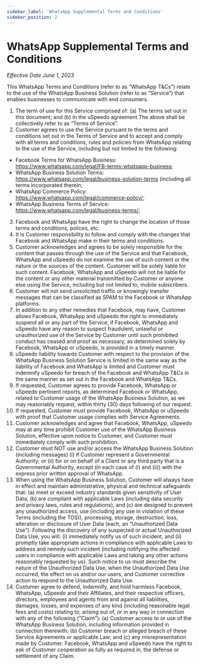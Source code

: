 ```yaml
---
sidebar_label: 'WhatsApp Supplemental Terms and Conditions'
sidebar_position: 2
---
```


# WhatsApp Supplemental Terms and Conditions

*Effective Date June 1, 2023*

This WhatsApp Terms and Conditions (refer to as “WhatsApp T&Cs”) relate to the use of the WhatsApp Business Solution (refer to as “Service”) that enables businesses to communicate with end consumers.
1. The term of use for this Service comprised of:
(a) The terms set out in this document; and
(b) In the uSpeedo agreement 
The above shall be collectively refer to as “Terms of Service”.
2. Customer agrees to use the Service pursuant to the terms and conditions set out in the Terms of Service and to accept and comply with all terms and conditions, rules and policies from WhatsApp relating to the use of the Service, including but not limited to the following:
- Facebook Terms for WhatsApp Business: https://www.whatsapp.com/legal/FB-terms-whatsapp-business;
- WhatsApp Business Solution Terms: https://www.whatsapp.com/legal/business-solution-terms (including all terms incorporated therein;
- WhatsApp Commerce Policy: https://www.whatsapp.com/legal/commerce-policy/;
- WhatsApp Business Terms of Service:  https://www.whatsapp.com/legal/business-terms/;
3. Facebook and WhatsApp have the right to change the location of those terms and conditions, polices, etc.
4. It is Customer responsibility to follow and comply with the changes that Facebook and WhatsApp make in their terms and conditions.
5. Customer acknowledges and agrees to be solely responsible for the content that passes through the use of the Service and that Facebook, WhatsApp and uSpeedo do not examine the use of such content or the nature or the sources of the content. Customer will be solely liable for such content. Facebook, WhatsApp and uSpeedo will not be liable for the content or any other material transmitted by Customer or anyone else using the Service, including but not limited to, mobile subscribers. 
6. Customer will not send unsolicited traffic or knowingly transfer messages that can be classified as SPAM to the Facebook or WhatsApp platforms. 
7. In addition to any other remedies that Facebook, may have, Customer allows Facebook, WhatsApp and uSpeedo the right to immediately suspend all or any part of the Service, if Facebook, WhatsApp and uSpeedo have any reason to suspect fraudulent, unlawful or unauthorized use of the Service by Customer until such prohibited conduct has ceased and proof as necessary, as determined solely by Facebook, WhatsApp or uSpeedo, is provided in a timely manner. 
8. uSpeedo liability towards Customer with respect to the provision of the WhatsApp Business Solution Service is limited in the same way as the liability of Facebook and WhatsApp is limited and Customer must indemnify uSpeedo for breach of the Facebook and WhatsApp T&Cs in the same manner as set out in the Facebook and WhatsApp T&Cs. 
9. If requested, Customer agrees to provide Facebook, WhatsApp or uSpeedo pertinent reports, as determined Facebook or WhatsApp, related to Customer usage of the WhatsApp Business Solution, as we may reasonably request, within thirty (30) days following of our request. 
10.	If requested, Customer must provide Facebook, WhatsApp or uSpeedo with proof that Customer usage complies with Service Agreements.
11.	Customer acknowledges and agree that Facebook, WhatsApp, uSpeedo may at any time prohibit Customer use of the WhatsApp Business Solution, effective upon notice to Customer, and Customer must immediately comply with such prohibition. 
12.	Customer must NOT use and/or access the WhatsApp Business Solution (including messages) (i) if Customer represent a Governmental Authority; or (ii) for or on behalf of a Client or any third party that is a Governmental Authority, except (in each case of (i) and (ii)) with the express prior written approval of WhatsApp. 
13.	When using the WhatsApp Business Solution, Customer will always have in effect and maintain administrative, physical and technical safeguards that: (a) meet or exceed industry standards given sensitivity of User Data, (b) are compliant with applicable Laws (including data security and privacy laws, rules and regulations), and (c) are designed to prevent any unauthorized access, use (including any use in violation of these Terms (including the TOS)), processing, storage, destruction, loss, alteration or disclosure of User Data (each, an “Unauthorized Data Use”). Following the discovery of any suspected or actual Unauthorized Data Use, you will: (i) immediately notify us of such incident, and (ii) promptly take appropriate actions in compliance with applicable Laws to address and remedy such incident (including notifying the affected users in compliance with applicable Laws and taking any other actions reasonably requested by us). Such notice to us must describe the nature of the Unauthorized Data Use, when the Unauthorized Data Use occurred, the effect on us and/or our users, and Customer corrective action to respond to the Unauthorized Data Use. 
14.	Customer agree to defend, indemnify, and hold harmless Facebook, WhatsApp, uSpeedo and their Affiliates, and their respective officers, directors, employees and agents from and against all liabilities, damages, losses, and expenses of any kind (including reasonable legal fees and costs) relating to, arising out of, or in any way in connection with any of the following (“Claim”): (a) Customer access to or use of the WhatsApp Business Solution, including information provided in connection therewith; (b) Customer breach or alleged breach of these Service Agreements or applicable Law; and (c) any misrepresentation made by Customer. Facebook, WhatsApp and uSpeedo have the right to ask of Customer cooperation as fully as required in, the defense or settlement of any Claim. 

